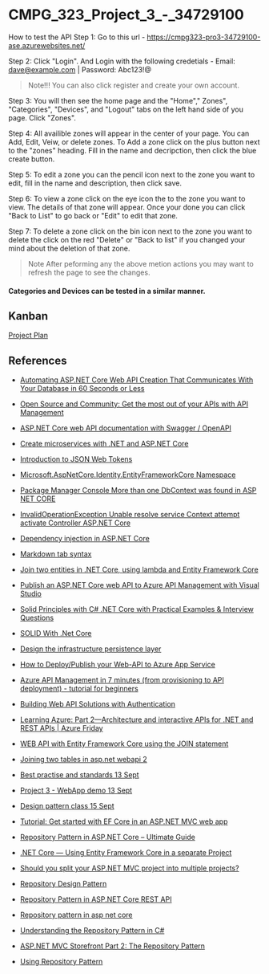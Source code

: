 # CMPG_323_Project_3_-_34729100

How to test the API
Step 1: Go to this url - https://cmpg323-pro3-34729100-ase.azurewebsites.net/<br/>

Step 2: Click "Login". And Login with the following credetials - Email: dave@example.com | Password: Abc123!@<br/>
> Note!!! You can also click register and create your own account. 

Step 3: You will then see the home page and the "Home"," Zones", "Categories", "Devices", and "Logout" tabs on the left hand side of you page. Click "Zones".<br/>

Step 4: All availible zones will appear in the center of your page. You can Add, Edit, Veiw, or delete zones. To Add a zone click on the plus button next to the "zones" heading. Fill in the name and decripction, then click the blue create button.  <br/>

Step 5: To edit a zone you can the pencil icon next to the zone you want to edit, fill in the name and description, then click save.<br/>

Step 6: To view a zone click on the eye icon the to the zone you want to view. The details of that zone will appear. Once your done you can click "Back to List" to go back or "Edit" to edit that zone.<br/>

Step 7: To delete a zone click on the bin icon next to the zone you want to delete the click on the red "Delete" or "Back to list" if you changed your mind about the deletion of that zone.<br/>

> Note After peforming any the above metion actions you may want to refresh the page to see the changes.

#### Categories and Devices can be tested in a similar manner.

## Kanban

<p><a href="https://github.com/users/Simangaliso-Njabulo/projects/1">Project Plan</a></p>

## References
<ul>
 <li><p><a href="https://thejpanda.com/2020/08/10/python-automating-asp-net-core-web-api-creation-that-communicates-with-your-database-in-60-seconds-or-less/">Automating ASP.NET Core Web API Creation That Communicates With Your Database in 60 Seconds or Less</a></p></li>
  <li><p><a href="https://youtu.be/ScWU8K4XH1c">Open Source and Community: Get the most out of your APIs with API Management</a></p></li>
  <li><p><a href="https://docs.microsoft.com/en-us/aspnet/core/tutorials/web-api-help-pages-using-swagger?view=aspnetcore-3.1">ASP.NET Core web API documentation with      Swagger / OpenAPI</a></p></li>
  <li><p><a href="https://docs.microsoft.com/en-us/learn/paths/create-microservices-with-dotnet/">Create microservices with .NET and ASP.NET Core</a></p></li>
  <li><p><a href="https://jwt.io/introduction/">Introduction to JSON Web Tokens</a></p></li>
  <li><p><a href="https://docs.microsoft.com/en-us/dotnet/api/microsoft.aspnetcore.identity.entityframeworkcore?view=aspnetcore- 1.1">Microsoft.AspNetCore.Identity.EntityFrameworkCore Namespace</a></p></li>
  <li><p><a href="https://youtu.be/YMBAeHaqrVs">Package Manager Console More than one DbContext was found in ASP NET CORE</a></p></li>
  <li><p><a href="https://youtu.be/C2L7SUZY9fw">InvalidOperationException Unable resolve service Context attempt activate Controller ASP.NET Core</a></p></li> 
  <li><p><a href="https://docs.microsoft.com/en-us/aspnet/core/fundamentals/dependency-injection?view=aspnetcore-6.0">Dependency injection in ASP.NET Core</a></p></li>
  <li><p><a href="https://stackoverflow.com/questions/40023013/tab-space-in-markdown">Markdown tab syntax</a></p></li>
  <li><p><a href="https://jd-bots.com/2022/01/24/join-two-entities-in-net-core-using-lambda-and-entity-framework-core/">Join two entities in .NET Core, using lambda and Entity Framework Core</a></p></li>
  <li><p><a href="https://docs.microsoft.com/en-us/aspnet/core/tutorials/publish-to-azure-api-management-using-vs?view=aspnetcore-6.0">Publish an ASP.NET Core web API to Azure API Management with Visual Studio</a></p></li>
   <li><p><a href="https://procodeguide.com/design/solid-principles-with-csharp-net-core/">Solid Principles with C# .NET Core with Practical Examples & Interview Questions</a></p></li>
 <li><p><a href="https://www.c-sharpcorner.com/article/solid-with-net-core/">SOLID With .Net Core</a></p></li>
 <li><p><a href="https://learn.microsoft.com/en-us/dotnet/architecture/microservices/microservice-ddd-cqrs-patterns/infrastructure-persistence-layer-design">Design the infrastructure persistence layer</a></p></li>
  <li><p><a href="https://youtu.be/z8pMW1Lmm-Q">How to Deploy/Publish your Web-API to Azure App Service</a></p></li>
  <li><p><a href="https://youtu.be/Gu9reN09mXI">Azure API Management in 7 minutes (from provisioning to API deployment) - tutorial for beginners</a></p></li>
  <li><p><a href="https://youtu.be/5qZRzwjKNJ4">Building Web API Solutions with Authentication</a></p></li>
  <li><p><a href="https://youtu.be/XUCsHYNPzrI">Learning Azure: Part 2—Architecture and interactive APIs for .NET and REST APIs | Azure Friday</a></p></li>
  <li><p><a href="https://docs.microsoft.com/en-us/answers/questions/585436/web-api-with-entity-framework-core-using-the-join.html"> WEB API with Entity Framework Core using the JOIN statement</a></p></li>
  <li><p><a href="https://stackoverflow.com/questions/58653768/joining-two-tables-in-asp-net-webapi-2">Joining two tables in asp.net webapi 2</a></p></li>
  <li><p><a href="https://www.dropbox.com/sh/p8fiokfpiqv4gud/AAC5X8SdanTnduTWYzVq4kQ7a?dl=0&preview=08+CMPG323+-+Project+3+-+Best+practise+and+standards+13+Sept.m4v">Best practise and standards 13 Sept</a></p></li> 
  <li><p><a href="https://www.dropbox.com/sh/p8fiokfpiqv4gud/AAC5X8SdanTnduTWYzVq4kQ7a?dl=0&preview=08+CMPG323+-+Project+3+-+WebApp+demo+13+Sept.m4v">Project 3 - WebApp demo 13 Sept</a></p></li>
  <li><p><a href="https://www.dropbox.com/sh/p8fiokfpiqv4gud/AAC5X8SdanTnduTWYzVq4kQ7a?dl=0&preview=08+CMPG+323+-+Design+patternc+class+15+Sept.m4v">Design pattern class 15 Sept</a></p></li>
    <li><p><a href="https://learn.microsoft.com/en-us/aspnet/core/data/ef-mvc/intro?view=aspnetcore-3.1">Tutorial: Get started with EF Core in an ASP.NET MVC web app</a></p></li>
  <li><p><a href="https://codewithmukesh.com/blog/repository-pattern-in-aspnet-core/">Repository Pattern in ASP.NET Core – Ultimate Guide</a></p></li>
  <li><p><a href="https://medium.com/oppr/net-core-using-entity-framework-core-in-a-separate-project-e8636f9dc9e5">.NET Core — Using Entity Framework Core in a separate Project</a></p></li>
 <li><p><a href="https://programmingwithmosh.com/net/should-you-split-your-asp-net-mvc-project-into-multiple-projects/">Should you split your ASP.NET MVC project into multiple projects?</a></p></li>
 <li><p><a href="https://medium.com/@pererikbergman/repository-design-pattern-e28c0f3e4a30">Repository Design Pattern</a></p></li>
  <li><p><a href="https://www.pragimtech.com/blog/blazor/rest-api-repository-pattern/">Repository Pattern in ASP.NET Core REST API</a></p></li>
<li><p><a href="https://youtu.be/qJmEI2LtXIY">Repository pattern in asp net core</a></p></li>
<li><p><a href="https://youtu.be/BcQzZ97-mWU">Understanding the Repository Pattern in C#</a></p></li>
<li><p><a href="https://learn.microsoft.com/en-us/shows/asp-net-site-videos/aspnet-mvc-storefront-part-2-repository-pattern">ASP.NET MVC Storefront Part 2: The Repository Pattern</a></p></li>
<li><p><a href="https://youtu.be/ilZV1mNn_e8">Using Repository Pattern
</a></p></li>

</ul>
